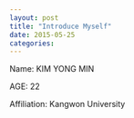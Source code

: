 ```yaml
---
layout: post
title: "Introduce Myself"
date: 2015-05-25
categories:
---
```

Name: KIM YONG MIN <bn/>

AGE: 22 <bn/>

Affiliation: Kangwon University <bn/>


